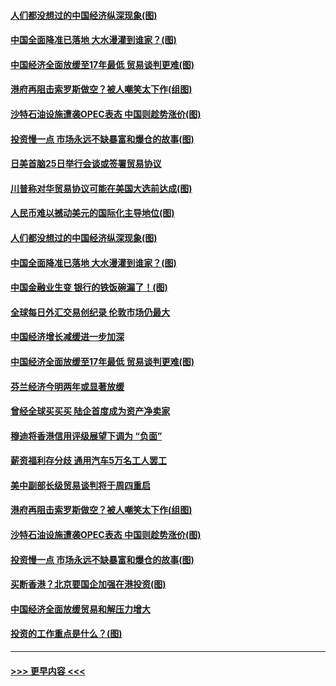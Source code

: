 #### [人们都没想过的中国经济纵深现象(图)](../pages/p5/907684.md?t=09181200) 
#### [中国全面降准已落地 大水漫灌到谁家？(图)](../pages/p5/907688.md?t=09181200) 
#### [中国经济全面放缓至17年最低 贸易谈判更难(图)](../pages/p5/907648.md?t=09181200) 
#### [港府再阻击索罗斯做空？被人嘲笑太下作(组图)](../pages/p5/907637.md?t=09181200) 
#### [沙特石油设施遭袭OPEC表态 中国则趁势涨价(图)](../pages/p5/907570.md?t=09181200) 
#### [投资慢一点 市场永远不缺暴富和爆仓的故事(图)](../pages/p5/907564.md?t=09181200) 
#### [日美首脑25日举行会谈或签署贸易协议](../pages/p5/907734.md?t=09181200) 
#### [川普称对华贸易协议可能在美国大选前达成(图)](../pages/p5/907707.md?t=09181200) 
#### [人民币难以撼动美元的国际化主导地位(图)](../pages/p5/907705.md?t=09181200) 
#### [人们都没想过的中国经济纵深现象(图)](../pages/p5/907684.md?t=09181200) 
#### [中国全面降准已落地 大水漫灌到谁家？(图)](../pages/p5/907688.md?t=09181200) 
#### [中国金融业生变 银行的铁饭碗漏了！(图)](../pages/p5/907683.md?t=09181200) 
#### [全球每日外汇交易创纪录 伦敦市场仍最大](../pages/p5/907685.md?t=09181200) 
#### [中国经济增长减缓进一步加深](../pages/p5/907649.md?t=09181200) 
#### [中国经济全面放缓至17年最低 贸易谈判更难(图)](../pages/p5/907648.md?t=09181200) 
#### [芬兰经济今明两年或显著放缓](../pages/p5/907643.md?t=09181200) 
#### [曾经全球买买买 陆企首度成为资产净卖家](../pages/p5/907641.md?t=09181200) 
#### [穆迪将香港信用评级展望下调为 “负面”](../pages/p5/907640.md?t=09181200) 
#### [薪资福利存分歧 通用汽车5万名工人罢工](../pages/p5/907639.md?t=09181200) 
#### [美中副部长级贸易谈判将于周四重启](../pages/p5/907638.md?t=09181200) 
#### [港府再阻击索罗斯做空？被人嘲笑太下作(组图)](../pages/p5/907637.md?t=09181200) 
#### [沙特石油设施遭袭OPEC表态 中国则趁势涨价(图)](../pages/p5/907570.md?t=09181200) 
#### [投资慢一点 市场永远不缺暴富和爆仓的故事(图)](../pages/p5/907564.md?t=09181200) 
#### [买断香港？北京要国企加强在港投资(图)](../pages/p5/907582.md?t=09181200) 
#### [中国经济全面放缓贸易和解压力增大](../pages/p5/907579.md?t=09181200) 
#### [投资的工作重点是什么？(图)](../pages/p5/907561.md?t=09181200) 

----
#### [ >>> 更早内容 <<< ](../indexes/p5-earlier.md)
